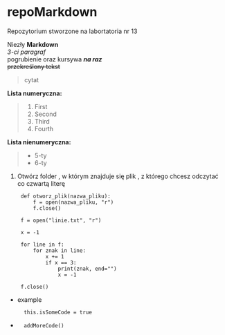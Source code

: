 # repoMarkdown

Repozytorium stworzone na labortatoria nr 13

Niezły **Markdown**  
*3-ci paragraf*  
pogrubienie oraz kursywa **_na raz_**  
~~przekreślony tekst~~
> cytat 

**Lista numeryczna:**
> 1. First
> 2. Second
> 3. Third
> 4. Fourth

**Lista nienumeryczna:**
> - 5-ty
> - 6-ty

1. Otwórz folder , w którym znajduje się plik , z którego chcesz odczytać co czwartą literę

        def otworz_plik(nazwa_pliku):
            f = open(nazwa_pliku, "r")
            f.close()

        f = open("linie.txt", "r")

        x = -1

        for line in f:
            for znak in line:
                x += 1
                if x == 3:
                    print(znak, end="")
                    x = -1

        f.close()
        
* example

        this.isSomeCode = true

*  
        addMoreCode()
